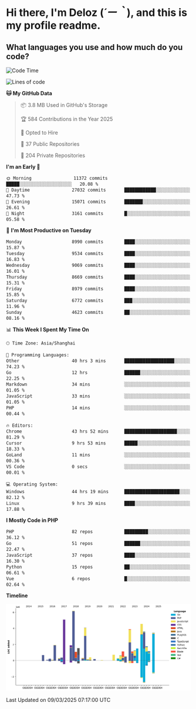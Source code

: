 # **Hi there, I'm Deloz (*´ー｀*), and this is my profile readme.**

## **What languages you use and how much do you code?**

<!--START_SECTION:waka-->
![Code Time](http://img.shields.io/badge/Code%20Time-5%2C857%20hrs%2044%20mins-blue)

![Lines of code](https://img.shields.io/badge/From%20Hello%20World%20I%27ve%20Written-49.8%20million%20lines%20of%20code-blue)

**🐱 My GitHub Data** 

> 📦 3.8 MB Used in GitHub's Storage 
 > 
> 🏆 584 Contributions in the Year 2025
 > 
> 💼 Opted to Hire
 > 
> 📜 37 Public Repositories 
 > 
> 🔑 204 Private Repositories 
 > 
**I'm an Early 🐤** 

```text
🌞 Morning                11372 commits       █████░░░░░░░░░░░░░░░░░░░░   20.08 % 
🌆 Daytime                27032 commits       ████████████░░░░░░░░░░░░░   47.73 % 
🌃 Evening                15071 commits       ███████░░░░░░░░░░░░░░░░░░   26.61 % 
🌙 Night                  3161 commits        █░░░░░░░░░░░░░░░░░░░░░░░░   05.58 % 
```
📅 **I'm Most Productive on Tuesday** 

```text
Monday                   8990 commits        ████░░░░░░░░░░░░░░░░░░░░░   15.87 % 
Tuesday                  9534 commits        ████░░░░░░░░░░░░░░░░░░░░░   16.83 % 
Wednesday                9069 commits        ████░░░░░░░░░░░░░░░░░░░░░   16.01 % 
Thursday                 8669 commits        ████░░░░░░░░░░░░░░░░░░░░░   15.31 % 
Friday                   8979 commits        ████░░░░░░░░░░░░░░░░░░░░░   15.85 % 
Saturday                 6772 commits        ███░░░░░░░░░░░░░░░░░░░░░░   11.96 % 
Sunday                   4623 commits        ██░░░░░░░░░░░░░░░░░░░░░░░   08.16 % 
```


📊 **This Week I Spent My Time On** 

```text
🕑︎ Time Zone: Asia/Shanghai

💬 Programming Languages: 
Other                    40 hrs 3 mins       ███████████████████░░░░░░   74.23 % 
Go                       12 hrs              ██████░░░░░░░░░░░░░░░░░░░   22.25 % 
Markdown                 34 mins             ░░░░░░░░░░░░░░░░░░░░░░░░░   01.05 % 
JavaScript               33 mins             ░░░░░░░░░░░░░░░░░░░░░░░░░   01.05 % 
PHP                      14 mins             ░░░░░░░░░░░░░░░░░░░░░░░░░   00.44 % 

🔥 Editors: 
Chrome                   43 hrs 52 mins      ████████████████████░░░░░   81.29 % 
Cursor                   9 hrs 53 mins       █████░░░░░░░░░░░░░░░░░░░░   18.33 % 
GoLand                   11 mins             ░░░░░░░░░░░░░░░░░░░░░░░░░   00.36 % 
VS Code                  0 secs              ░░░░░░░░░░░░░░░░░░░░░░░░░   00.01 % 

💻 Operating System: 
Windows                  44 hrs 19 mins      █████████████████████░░░░   82.12 % 
Linux                    9 hrs 39 mins       ████░░░░░░░░░░░░░░░░░░░░░   17.88 % 
```

**I Mostly Code in PHP** 

```text
PHP                      82 repos            █████████░░░░░░░░░░░░░░░░   36.12 % 
Go                       51 repos            ██████░░░░░░░░░░░░░░░░░░░   22.47 % 
JavaScript               37 repos            ████░░░░░░░░░░░░░░░░░░░░░   16.30 % 
Python                   15 repos            ██░░░░░░░░░░░░░░░░░░░░░░░   06.61 % 
Vue                      6 repos             █░░░░░░░░░░░░░░░░░░░░░░░░   02.64 % 
```



**Timeline**

![Lines of Code chart](https://raw.githubusercontent.com/deloz/deloz/main/assets/bar_graph.png)


 Last Updated on 09/03/2025 07:17:00 UTC
<!--END_SECTION:waka-->
